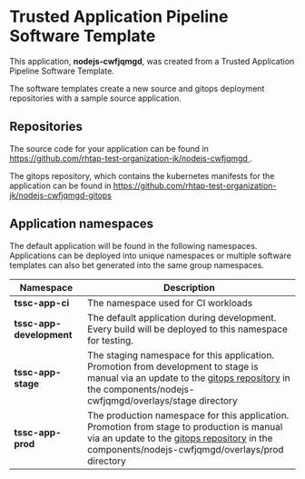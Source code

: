 # Trusted Application Pipeline Software Template

This application, **nodejs-cwfjqmgd**, was created from a Trusted Application Pipeline Software Template.

The software templates create a new source and gitops deployment repositories with a sample source application. 

## Repositories

The source code for your application can be found in [https://github.com/rhtap-test-organization-jk/nodejs-cwfjqmgd ](https://github.com/rhtap-test-organization-jk/nodejs-cwfjqmgd ).
 
The gitops repository, which contains the kubernetes manifests for the application can be found in 
[https://github.com/rhtap-test-organization-jk/nodejs-cwfjqmgd-gitops ](https://github.com/rhtap-test-organization-jk/nodejs-cwfjqmgd-gitops ) 

## Application namespaces 

The default application will be found in the following namespaces. Applications can be deployed into unique namespaces or multiple software templates can also bet generated into the same group namespaces.  

|  Namespace   |  Description   |  
| -------- | -------- |
| **tssc-app-ci** | The namespace used for CI workloads |
| **tssc-app-development** | The default application during development. Every build will be deployed to this namespace for testing. |
| **tssc-app-stage** | The staging namespace for this application. Promotion from development to stage is manual via an update to the [gitops repository](https://github.com/rhtap-test-organization-jk/nodejs-cwfjqmgd-gitops ) in the components/nodejs-cwfjqmgd/overlays/stage directory |
| **tssc-app-prod** | The production namespace for this application. Promotion from stage to production is manual via an update to the [gitops repository](https://github.com/rhtap-test-organization-jk/nodejs-cwfjqmgd-gitops ) in the components/nodejs-cwfjqmgd/overlays/prod directory |